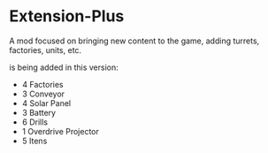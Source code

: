 # Extension-Plus
A mod focused on bringing new content to the game, adding turrets, factories, units, etc.


is being added in this version:

- 4 Factories
- 3 Conveyor
- 4 Solar Panel
- 3 Battery
- 6 Drills
- 1 Overdrive Projector
- 5 Itens
